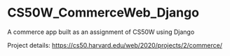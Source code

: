 # CS50W_CommerceWeb_Django
A commerce app built as an assignment of CS50W using Django

Project details: https://cs50.harvard.edu/web/2020/projects/2/commerce/
